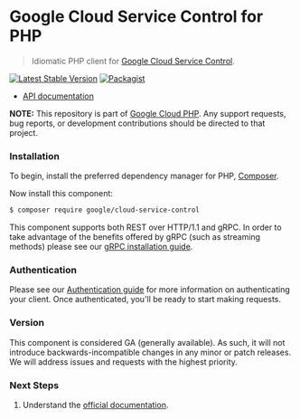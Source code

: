 # Google Cloud Service Control for PHP

> Idiomatic PHP client for [Google Cloud Service Control](https://cloud.google.com/service-control).

[![Latest Stable Version](https://poser.pugx.org/google/cloud-service-control/v/stable)](https://packagist.org/packages/google/cloud-service-control) [![Packagist](https://img.shields.io/packagist/dm/google/cloud-service-control.svg)](https://packagist.org/packages/google/cloud-service-control)

* [API documentation](https://cloud.google.com/php/docs/reference/cloud-service-control/latest)

**NOTE:** This repository is part of [Google Cloud PHP](https://github.com/googleapis/google-cloud-php). Any
support requests, bug reports, or development contributions should be directed to
that project.

### Installation

To begin, install the preferred dependency manager for PHP, [Composer](https://getcomposer.org/).

Now install this component:

```sh
$ composer require google/cloud-service-control
```

This component supports both REST over HTTP/1.1 and gRPC. In order to take advantage of the benefits offered by gRPC (such as streaming methods)
please see our [gRPC installation guide](https://cloud.google.com/php/grpc).

### Authentication

Please see our [Authentication guide](https://github.com/googleapis/google-cloud-php/blob/main/AUTHENTICATION.md) for more information
on authenticating your client. Once authenticated, you'll be ready to start making requests.

### Version

This component is considered GA (generally available). As such, it will not introduce backwards-incompatible changes in
any minor or patch releases. We will address issues and requests with the highest priority.

### Next Steps

1. Understand the [official documentation](https://cloud.google.com/service-control/docs).
